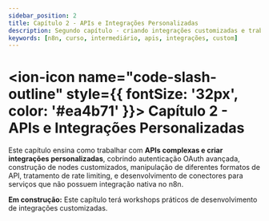 ```yaml
---
sidebar_position: 2
title: Capítulo 2 - APIs e Integrações Personalizadas
description: Segundo capítulo - criando integrações customizadas e trabalhando com APIs complexas
keywords: [n8n, curso, intermediário, apis, integrações, custom]
---
```


# <ion-icon name="code-slash-outline" style={{ fontSize: '32px', color: '#ea4b71' }}></ion-icon> Capítulo 2 - APIs e Integrações Personalizadas

Este capítulo ensina como trabalhar com **APIs complexas e criar integrações personalizadas**, cobrindo autenticação OAuth avançada, construção de nodes customizados, manipulação de diferentes formatos de API, tratamento de rate limiting, e desenvolvimento de conectores para serviços que não possuem integração nativa no n8n.

**Em construção:** Este capítulo terá workshops práticos de desenvolvimento de integrações customizadas.
